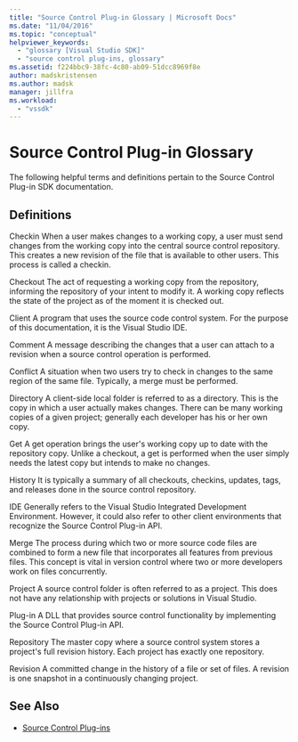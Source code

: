 ```yaml
---
title: "Source Control Plug-in Glossary | Microsoft Docs"
ms.date: "11/04/2016"
ms.topic: "conceptual"
helpviewer_keywords:
  - "glossary [Visual Studio SDK]"
  - "source control plug-ins, glossary"
ms.assetid: f224bbc9-38fc-4c80-ab09-51dcc8969f8e
author: madskristensen
ms.author: madsk
manager: jillfra
ms.workload:
  - "vssdk"
---
```

# Source Control Plug-in Glossary
The following helpful terms and definitions pertain to the Source Control Plug-in SDK documentation.

## Definitions
 Checkin
 When a user makes changes to a working copy, a user must send changes from the working copy into the central source control repository. This creates a new revision of the file that is available to other users. This process is called a checkin.

 Checkout
 The act of requesting a working copy from the repository, informing the repository of your intent to modify it. A working copy reflects the state of the project as of the moment it is checked out.

 Client
 A program that uses the source code control system. For the purpose of this documentation, it is the Visual Studio IDE.

 Comment
 A message describing the changes that a user can attach to a revision when a source control operation is performed.

 Conflict
 A situation when two users try to check in changes to the same region of the same file. Typically, a merge must be performed.

 Directory
 A client-side local folder is referred to as a directory. This is the copy in which a user actually makes changes. There can be many working copies of a given project; generally each developer has his or her own copy.

 Get
 A get operation brings the user's working copy up to date with the repository copy. Unlike a checkout, a get is performed when the user simply needs the latest copy but intends to make no changes.

 History
 It is typically a summary of all checkouts, checkins, updates, tags, and releases done in the source control repository.

 IDE
 Generally refers to the Visual Studio Integrated Development Environment. However, it could also refer to other client environments that recognize the Source Control Plug-in API.

 Merge
 The process during which two or more source code files are combined to form a new file that incorporates all features from previous files. This concept is vital in version control where two or more developers work on files concurrently.

 Project
 A source control folder is often referred to as a project. This does not have any relationship with projects or solutions in Visual Studio.

 Plug-in
 A DLL that provides source control functionality by implementing the Source Control Plug-in API.

 Repository
 The master copy where a source control system stores a project's full revision history. Each project has exactly one repository.

 Revision
 A committed change in the history of a file or set of files. A revision is one snapshot in a continuously changing project.

## See Also
- [Source Control Plug-ins](../extensibility/source-control-plug-ins.md)